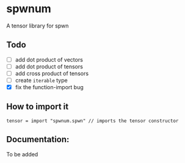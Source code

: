 # spwnum

A tensor library for spwn

## Todo

- [ ] add dot product of vectors
- [ ] add dot product of tensors
- [ ] add cross product of tensors
- [ ] create `iterable` type
- [x] fix the function-import bug

## How to import it

```spwn
tensor = import "spwnum.spwn" // imports the tensor constructor
```

## Documentation:

To be added
